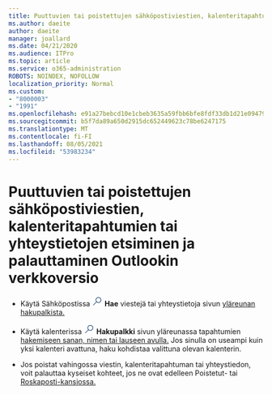 ```yaml
---
title: Puuttuvien tai poistettujen sähköpostiviestien, kalenteritapahtumien tai yhteystietojen etsiminen ja palauttaminen
ms.author: daeite
author: daeite
manager: joallard
ms.date: 04/21/2020
ms.audience: ITPro
ms.topic: article
ms.service: o365-administration
ROBOTS: NOINDEX, NOFOLLOW
localization_priority: Normal
ms.custom:
- "8000003"
- "1991"
ms.openlocfilehash: e91a27bebcd10e1cbeb3635a59fbb6bfe8fdf33db1d21e094794fc82d9f0e608
ms.sourcegitcommit: b5f7da89a650d2915dc652449623c78be6247175
ms.translationtype: MT
ms.contentlocale: fi-FI
ms.lasthandoff: 08/05/2021
ms.locfileid: "53983234"
---
```

# <a name="find-and-recover-missing-or-deleted-email-calendar-events-or-contacts-in-outlook-on-the-web"></a>Puuttuvien tai poistettujen sähköpostiviestien, kalenteritapahtumien tai yhteystietojen etsiminen ja palauttaminen Outlookin verkkoversio

- Käytä Sähköpostissa <img src='data:image/png;base64,iVBORw0KGgoAAAANSUhEUgAAABUAAAAVBAMAAABbObilAAAAKlBMVEX///+WqL7l6u8vUn8iR3azwNDCzNlObJFAYIkDLWNeeZuks8d7ka1thaRtSbf+AAAAS0lEQVQI12MgFjAdmVkKY6csYxK5AGUbAqWsIUzGBiARAmGzCwAJlgQwmyMARiDEEeoxzWEyQZivLAS3l8kQ4RplkDF4hRkWEvQSABbdDSdqA/J0AAAAAElFTkSuQmCC' />
 **Hae** viestejä tai yhteystietoja sivun [yläreunan hakupalkista.](https://support.office.com/article/b27e5eb7-3255-4c61-bf16-1c6a16bc2e6b)

- Käytä kalenterissa <img src='data:image/png;base64,iVBORw0KGgoAAAANSUhEUgAAABUAAAAVBAMAAABbObilAAAAKlBMVEX///+WqL7l6u8vUn8iR3azwNDCzNlObJFAYIkDLWNeeZuks8d7ka1thaRtSbf+AAAAS0lEQVQI12MgFjAdmVkKY6csYxK5AGUbAqWsIUzGBiARAmGzCwAJlgQwmyMARiDEEeoxzWEyQZivLAS3l8kQ4RplkDF4hRkWEvQSABbdDSdqA/J0AAAAAElFTkSuQmCC' />
 **Hakupalkki** sivun yläreunassa tapahtumien [hakemiseen sanan, nimen tai lauseen avulla.](https://support.office.com/article/d587aaec-fb2c-4f6f-aee1-0df1fc591477) Jos sinulla on useampi kuin yksi kalenteri avattuna, haku kohdistaa valittuna olevan kalenterin.

- Jos poistat vahingossa viestin, kalenteritapahtuman tai yhteystiedon, voit palauttaa kyseiset kohteet, jos ne ovat edelleen Poistetut- tai [Roskaposti-kansiossa.](https://support.office.com/article/a8ca78ac-4721-4066-95dd-571842e9fb11)